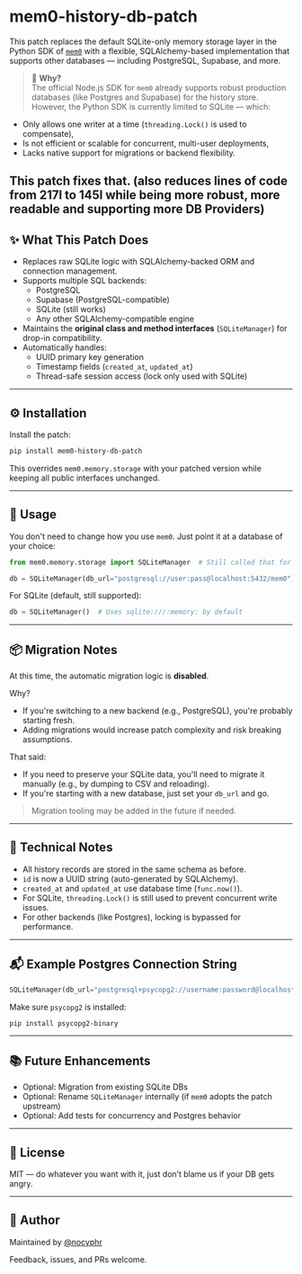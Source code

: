 # mem0-history-db-patch

This patch replaces the default SQLite-only memory storage layer in the Python SDK of [`mem0`](https://github.com/mem0ai/mem0) with a flexible, SQLAlchemy-based implementation that supports other databases — including PostgreSQL, Supabase, and more.

> 🔧 **Why?**  
The official Node.js SDK for `mem0` already supports robust production databases (like Postgres and Supabase) for the history store. However, the Python SDK is currently limited to SQLite — which:
- Only allows one writer at a time (`threading.Lock()` is used to compensate),
- Is not efficient or scalable for concurrent, multi-user deployments,
- Lacks native support for migrations or backend flexibility.

This patch fixes that.
(also reduces lines of code from 217l to 145l while being more robust, more readable and supporting more DB Providers)
---

## ✨ What This Patch Does

- Replaces raw SQLite logic with SQLAlchemy-backed ORM and connection management.
- Supports multiple SQL backends:
  - PostgreSQL
  - Supabase (PostgreSQL-compatible)
  - SQLite (still works)
  - Any other SQLAlchemy-compatible engine
- Maintains the **original class and method interfaces** (`SQLiteManager`) for drop-in compatibility.
- Automatically handles:
  - UUID primary key generation
  - Timestamp fields (`created_at`, `updated_at`)
  - Thread-safe session access (lock only used with SQLite)

---

## ⚙️ Installation

Install the patch:

```bash
pip install mem0-history-db-patch
````

This overrides `mem0.memory.storage` with your patched version while keeping all public interfaces unchanged.

---

## 🧪 Usage

You don't need to change how you use `mem0`. Just point it at a database of your choice:

```python
from mem0.memory.storage import SQLiteManager  # Still called that for compatibility

db = SQLiteManager(db_url="postgresql://user:pass@localhost:5432/mem0")  # this db url is what you would insert into your history_db_path config in mem0
```

For SQLite (default, still supported):

```python
db = SQLiteManager()  # Uses sqlite:///:memory: by default
```

---

## 📦 Migration Notes

At this time, the automatic migration logic is **disabled**.

Why?

* If you're switching to a new backend (e.g., PostgreSQL), you're probably starting fresh.
* Adding migrations would increase patch complexity and risk breaking assumptions.

That said:

* If you need to preserve your SQLite data, you'll need to migrate it manually (e.g., by dumping to CSV and reloading).
* If you're starting with a new database, just set your `db_url` and go.

> Migration tooling may be added in the future if needed.

---

## 📌 Technical Notes

* All history records are stored in the same schema as before.
* `id` is now a UUID string (auto-generated by SQLAlchemy).
* `created_at` and `updated_at` use database time (`func.now()`).
* For SQLite, `threading.Lock()` is still used to prevent concurrent write issues.
* For other backends (like Postgres), locking is bypassed for performance.

---

## 📬 Example Postgres Connection String

```python
SQLiteManager(db_url="postgresql+psycopg2://username:password@localhost:5432/mydb")
```

Make sure `psycopg2` is installed:

```bash
pip install psycopg2-binary
```

---

## 📚 Future Enhancements

* Optional: Migration from existing SQLite DBs
* Optional: Rename `SQLiteManager` internally (if `mem0` adopts the patch upstream)
* Optional: Add tests for concurrency and Postgres behavior

---

## 📝 License

MIT — do whatever you want with it, just don’t blame us if your DB gets angry.

---

## 👤 Author

Maintained by [@nocyphr](https://github.com/nocyphr)

Feedback, issues, and PRs welcome.

